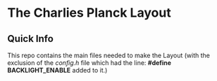 # The Charlies Planck Layout

## Quick Info
This repo contains the main files needed to make the Layout (with the exclusion of the *config.h* file which had the line: **#define BACKLIGHT_ENABLE** added to it.)
